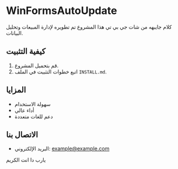 # WinFormsAutoUpdate
كلام جايبهه من شات جي بي تي
هذا المشروع تم تطويره لإدارة المبيعات وتحليل البيانات.

## كيفية التثبيت
1. قم بتحميل المشروع.
2. اتبع خطوات التثبيت في الملف `INSTALL.md`.

## المزايا
- سهولة الاستخدام
- أداء عالي
- دعم للغات متعددة

## الاتصال بنا
- البريد الإلكتروني: example@example.com

يارب دا انت الكريم
